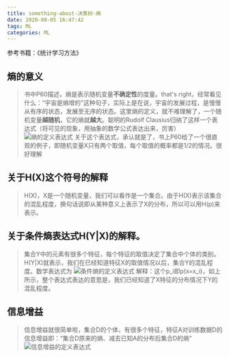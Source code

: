 ```yaml
---
title: something-about-决策树-熵
date: 2020-08-05 16:47:42
tags: ML
categories: ML
---
```

参考书籍：《统计学习方法》
## 熵的意义
> 书中P60描述，熵是表示随机变量**不确定性**的度量。that's right，经常看见什么：“宇宙是熵增的”这种句子，实际上是在说，宇宙的发展过程，是慢慢从有序的状态，发展至无序的状态。这里熵的定义，就不难理解了，一个随机变量**越随机**，它的熵就**越大**。聪明的Rudolf Clausius归纳了这样一个表达式（将可见的现象，用抽象的数学公式表达出来，厉害）
![熵的定义表达式][1]
> 关于这个表达式，承认就是了，书上P60给了一个很直观的例子，即随机变量X只有两个取值，每个取值的概率都是1/2的情况。很好理解

## 关于H(X)这个符号的解释
> H(X)，X是一个随机变量，我们可以看作是一个集合。由于H(X)表示该集合的混乱程度，换句话说即从某种意义上表示了X的分布，所以可以用H(p)来表示。

## 关于条件熵表达式H(Y|X)的解释。
> 集合Y中的元素有很多个特征，每个特征的取值决定了集合中个体的类别。H(Y|X)就表示，我们在已经知道特征X的取值情况以后，集合Y的混乱程度。数学表达式为
![条件熵的定义表达式][2]
>解释：这个p_i即p(x=x_i)，如上所示，整个表达式表达的意思是，我们已经知道了X特征的分布情况下Y的混乱程度。

## 信息增益
> 信息增益就很简单啦，集合D的个体，有很多个特征，特征A对训练数据D的信息增益即：“集合D原来的熵、减去已知A的分布后集合D的熵”
![信息增益的定义表达式][3]



[1]: http "熵的定义表达式"
[2]: http "条件熵的定义表达式"
[3]: http "信息增益的定义表达式"